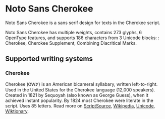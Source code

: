 
# Noto Sans Cherokee

Noto Sans Cherokee is a sans serif design for texts in the Cherokee script. 

Noto Sans Cherokee has multiple weights, contains 273 glyphs, 6 OpenType features, and supports 186 characters from 3 Unicode blocks: : Cherokee, Cherokee Supplement, Combining Diacritical Marks.


## Supported writing systems


### Cherokee

Cherokee (ᏣᎳᎩ) is an American bicameral syllabary, written left-to-right. Used in the United States for the Cherokee language (12,000 speakers). Created in 1821 by Sequoyah (also known as George Guess), when it achieved instant popularity. By 1824 most Cherokee were literate in the script. Uses 85 letters. Read more on [ScriptSource](https://scriptsource.org/scr/Cher), [Wikipedia](https://en.wikipedia.org/wiki/ISO_15924:Cher), [Unicode](https://www.unicode.org/versions/Unicode13.0.0/ch20.pdf#G26612), [Wiktionary](https://en.wiktionary.org/wiki/Category:Cherokee_script).

